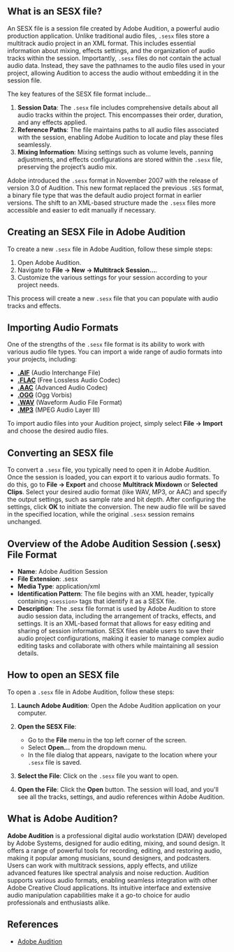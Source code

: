 ## What is an SESX file?

An SESX file is a session file created by Adobe Audition, a powerful audio production application. Unlike traditional audio files, `.sesx` files store a multitrack audio project in an XML format. This includes essential information about mixing, effects settings, and the organization of audio tracks within the session. Importantly, `.sesx` files do not contain the actual audio data. Instead, they save the pathnames to the audio files used in your project, allowing Audition to access the audio without embedding it in the session file.

The key features of the SESX file format include...

1.  **Session Data**: The `.sesx` file includes comprehensive details about all audio tracks within the project. This encompasses their order, duration, and any effects applied.
2.  **Reference Paths**: The file maintains paths to all audio files associated with the session, enabling Adobe Audition to locate and play these files seamlessly.
3.  **Mixing Information**: Mixing settings such as volume levels, panning adjustments, and effects configurations are stored within the `.sesx` file, preserving the project’s audio mix.
  
Adobe introduced the `.sesx` format in November 2007 with the release of version 3.0 of Audition. This new format replaced the previous `.SES` format, a binary file type that was the default audio project format in earlier versions. The shift to an XML-based structure made the `.sesx` files more accessible and easier to edit manually if necessary.

## Creating an SESX File in Adobe Audition

To create a new `.sesx` file in Adobe Audition, follow these simple steps:

1.  Open Adobe Audition.
2.  Navigate to **File → New → Multitrack Session...**.
3.  Customize the various settings for your session according to your project needs.

This process will create a new `.sesx` file that you can populate with audio tracks and effects.

## Importing Audio Formats

One of the strengths of the `.sesx` file format is its ability to work with various audio file types. You can import a wide range of audio formats into your projects, including:

-   [**.AIF**][1] (Audio Interchange File)
-   [**.FLAC**][2] (Free Lossless Audio Codec)
-   [**.AAC**][3] (Advanced Audio Codec)
-   [**.OGG**][4] (Ogg Vorbis)
-   [**.WAV**][5] (Waveform Audio File Format)
-   [**.MP3**][6] (MPEG Audio Layer III)

To import audio files into your Audition project, simply select **File → Import** and choose the desired audio files.

## Converting an SESX file

To convert a `.sesx` file, you typically need to open it in Adobe Audition. Once the session is loaded, you can export it to various audio formats. To do this, go to **File → Export** and choose **Multitrack Mixdown** or **Selected Clips**. Select your desired audio format (like WAV, MP3, or AAC) and specify the output settings, such as sample rate and bit depth. After configuring the settings, click **OK** to initiate the conversion. The new audio file will be saved in the specified location, while the original `.sesx` session remains unchanged.

## Overview of the Adobe Audition Session (.sesx) File Format

-   **Name**: Adobe Audition Session
-   **File Extension**: .sesx
-   **Media Type**: application/xml
-   **Identification Pattern**: The file begins with an XML header, typically containing `<session>` tags that identify it as a SESX file.
-   **Description**: The .sesx file format is used by Adobe Audition to store audio session data, including the arrangement of tracks, effects, and settings. It is an XML-based format that allows for easy editing and sharing of session information. SESX files enable users to save their audio project configurations, making it easier to manage complex audio editing tasks and collaborate with others while maintaining all session details.

## How to open an SESX file

To open a `.sesx` file in Adobe Audition, follow these steps:

1.  **Launch Adobe Audition**: Open the Adobe Audition application on your computer.
2.  **Open the SESX File**:
    
    -   Go to the **File** menu in the top left corner of the screen.
    -   Select **Open...** from the dropdown menu.
    -   In the file dialog that appears, navigate to the location where your `.sesx` file is saved.
3.  **Select the File**: Click on the `.sesx` file you want to open.
4.  **Open the File**: Click the **Open** button. The session will load, and you'll see all the tracks, settings, and audio references within Adobe Audition.

## What is Adobe Audition?

**Adobe Audition** is a professional digital audio workstation (DAW) developed by Adobe Systems, designed for audio editing, mixing, and sound design. It offers a range of powerful tools for recording, editing, and restoring audio, making it popular among musicians, sound designers, and podcasters. Users can work with multitrack sessions, apply effects, and utilize advanced features like spectral analysis and noise reduction. Audition supports various audio formats, enabling seamless integration with other Adobe Creative Cloud applications. Its intuitive interface and extensive audio manipulation capabilities make it a go-to choice for audio professionals and enthusiasts alike.

## References
* [Adobe Audition](https://en.wikipedia.org/wiki/Adobe_Audition)

[1]: https://docs.fileformat.com/audio/aif/
[2]: https://docs.fileformat.com/audio/flac/
[3]: https://docs.fileformat.com/audio/aac/
[4]: https://docs.fileformat.com/audio/ogg/
[5]: https://docs.fileformat.com/audio/wav/
[6]: https://docs.fileformat.com/audio/mp3/
